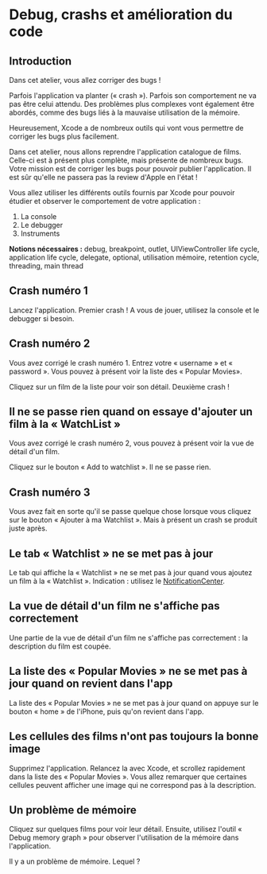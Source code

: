 # Debug, crashs et amélioration du code

## Introduction

Dans cet atelier, vous allez corriger des bugs !

Parfois l'application va planter (« crash »). Parfois son comportement ne va pas être celui attendu.
Des problèmes plus complexes vont également être abordés, comme des bugs liés à la mauvaise utilisation de la mémoire.

Heureusement, Xcode a de nombreux outils qui vont vous permettre de corriger les bugs plus facilement.

Dans cet atelier, nous allons reprendre l'application catalogue de films. Celle-ci est à présent plus complète, mais présente de nombreux bugs.
Votre mission est de corriger les bugs pour pouvoir publier l'application. Il est sûr qu'elle ne passera pas la review d'Apple en l'état ! 

Vous allez utiliser les différents outils fournis par Xcode pour pouvoir étudier et observer le comportement de votre application :
1. La console
2. Le debugger
3. Instruments

**Notions nécessaires :** debug, breakpoint, outlet, UIViewController life cycle, application life cycle,
delegate, optional, utilisation mémoire, retention cycle, threading, main thread

## Crash numéro 1

Lancez l'application. Premier crash !
A vous de jouer, utilisez la console et le debugger si besoin.

## Crash numéro 2

Vous avez corrigé le crash numéro 1. Entrez votre « username » et « password ».
Vous pouvez à présent voir la liste des « Popular Movies».

Cliquez sur un film de la liste pour voir son détail. Deuxième crash !

## Il ne se passe rien quand on essaye d'ajouter un film à la « WatchList »

Vous avez corrigé le crash numéro 2, vous pouvez à présent voir la vue de détail d'un film.

Cliquez sur le bouton « Add to watchlist ». Il ne se passe rien.

## Crash numéro 3

Vous avez fait en sorte qu'il se passe quelque chose lorsque vous cliquez sur le bouton « Ajouter à ma Watchlist ».
Mais à présent un crash se produit juste après.

## Le tab « Watchlist » ne se met pas à jour

Le tab qui affiche la « Watchlist » ne se met pas à jour quand vous ajoutez un film à la « Watchlist ».
Indication : utilisez le [NotificationCenter](https://developer.apple.com/documentation/foundation/nsnotificationcenter).

## La vue de détail d'un film ne s'affiche pas correctement

Une partie de la vue de détail d'un film ne s'affiche pas correctement : la description du film est coupée.

## La liste des « Popular Movies » ne se met pas à jour quand on revient dans l'app

La liste des « Popular Movies » ne se met pas à jour quand on appuye sur le bouton « home » de l'iPhone, puis qu'on revient dans l'app.

## Les cellules des films n'ont pas toujours la bonne image

Supprimez l'application. Relancez la avec Xcode, et scrollez rapidement dans la liste des « Popular Movies ».
Vous allez remarquer que certaines cellules peuvent afficher une image qui ne correspond pas à la description.

## Un problème de mémoire

Cliquez sur quelques films pour voir leur détail.
Ensuite, utilisez l'outil « Debug memory graph » pour observer l'utilisation de la mémoire dans l'application.

Il y a un problème de mémoire. Lequel ?